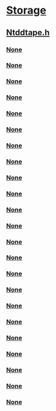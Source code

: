 # [Storage](../_storage/index.md)
## [Ntddtape.h](index.md)
### [None](../ntddtape/ne-ntddtape-_tape_drive_problem_type.md)
### [None](../ntddtape/ni-ntddtape-ioctl_tape_create_partition.md)
### [None](../ntddtape/ni-ntddtape-ioctl_tape_erase.md)
### [None](../ntddtape/ni-ntddtape-ioctl_tape_get_drive_params.md)
### [None](../ntddtape/ni-ntddtape-ioctl_tape_get_media_params.md)
### [None](../ntddtape/ni-ntddtape-ioctl_tape_get_position.md)
### [None](../ntddtape/ni-ntddtape-ioctl_tape_get_status.md)
### [None](../ntddtape/ni-ntddtape-ioctl_tape_prepare.md)
### [None](../ntddtape/ni-ntddtape-ioctl_tape_set_drive_params.md)
### [None](../ntddtape/ni-ntddtape-ioctl_tape_set_media_params.md)
### [None](../ntddtape/ni-ntddtape-ioctl_tape_set_position.md)
### [None](../ntddtape/ni-ntddtape-ioctl_tape_write_marks.md)
### [None](../ntddtape/ns-ntddtape-_tape_create_partition.md)
### [None](../ntddtape/ns-ntddtape-_tape_erase.md)
### [None](../ntddtape/ns-ntddtape-_tape_get_drive_parameters.md)
### [None](../ntddtape/ns-ntddtape-_tape_get_media_parameters.md)
### [None](../ntddtape/ns-ntddtape-_tape_get_position.md)
### [None](../ntddtape/ns-ntddtape-_tape_prepare.md)
### [None](../ntddtape/ns-ntddtape-_tape_set_drive_parameters.md)
### [None](../ntddtape/ns-ntddtape-_tape_set_media_parameters.md)
### [None](../ntddtape/ns-ntddtape-_tape_set_position.md)
### [None](../ntddtape/ns-ntddtape-_tape_wmi_operations.md)
### [None](../ntddtape/ns-ntddtape-_tape_write_marks.md)
